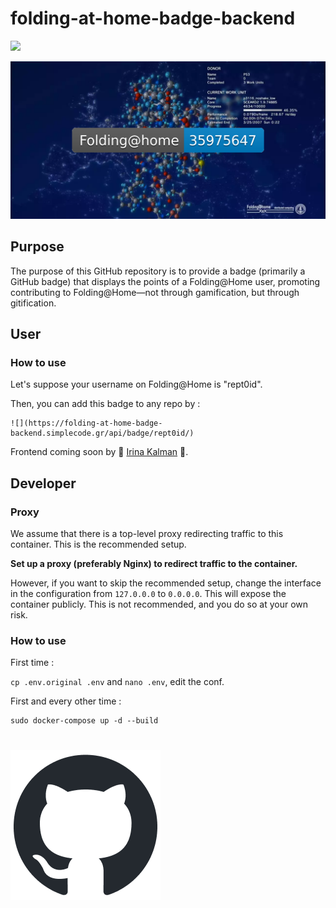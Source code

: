 # folding-at-home-badge-backend

![](https://folding-at-home-badge-backend.simplecode.gr/api/badge/rept0id/?v=2)

![](./doc/assets/img/header1.png)

## Purpose

The purpose of this GitHub repository is to provide a badge (primarily a GitHub badge) that displays the points of a Folding@Home user, promoting contributing to Folding@Home—not through gamification, but through gitification.

## User

### How to use

Let's suppose your username on Folding@Home is "rept0id". 

Then, you can add this badge to any repo by :

```
![](https://folding-at-home-badge-backend.simplecode.gr/api/badge/rept0id/)
``` 

Frontend coming soon by 🌼 [Irina Kalman](https://www.github.com/irinakalman) 🌼.

## Developer

### Proxy

We assume that there is a top-level proxy redirecting traffic to this container. This is the recommended setup.

**Set up a proxy (preferably Nginx) to redirect traffic to the container.**

However, if you want to skip the recommended setup, change the interface in the configuration from `127.0.0.0` to `0.0.0.0`. This will expose the container publicly. This is not recommended, and you do so at your own risk.

### How to use

First time : 

`
cp .env.original .env
`
and 
`nano .env`, edit the conf.

First and every other time :

```
sudo docker-compose up -d --build
```

#

![](./doc/assets/img/github-mark.png)
